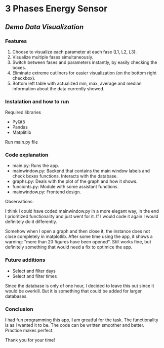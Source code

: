 
# 3 Phases Energy Sensor
## _Demo Data Visualization_



### Features

1) Choose to visualize each parameter at each fase (L1, L2, L3). 
2) Visualize multiple fases simultaneously.
3) Switch between fases and parameters instantly, by easily checking the boxes.
4) Eliminate extreme outliners for easier visualization (on the bottom right checkbox).
5) Bottom left table with actualized min, max, average and median information about the data currently showed.

### Instalation and how to run

Required libraries
- PyQt5
- Pandas
- Matplitlib

Run main.py file

### Code explanation

- main.py:
        Runs the app.
- mainwindow.py:
        Backend that contains the main window labels and check boxes functions. 
        Interacts with the database.
- graphs.py:
        Deals with the plot of the graph and how it shows.
- funcionts.py:
        Module with some assistant functions.
- mainwindow.py:
        Frontend design.

Observations:

I think I could have coded mainwindow.py in a more elegant way, in the end I prioritized functionality and just went for it. If I would code it again I would definitely do it differently.

Somehow when I open a graph and then close it, the instance does not close completely in matplotlib. After some time using the app, it shows a warning: "more than 20 figures have been opened". Still works fine, but definitely something that would need a fix to optimice the app.

### Future additions

- Select and filter days
- Select and filter times

Since the database is only of one hour, I decided to leave this out since it would be overkill. But it is something that could be added for larger databases.

### Conclusion

I had fun programming this app, I am greatful for the task. The functionality is as I wanted it to be. The code can be written smoother and better. Practice makes perfect.

Thank you for your time!
